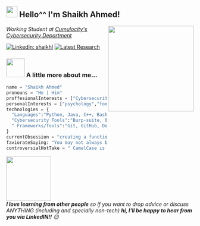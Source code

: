 <h2><img src="https://media3.giphy.com/media/v1.Y2lkPTc5MGI3NjExcHhyZWd1bzVpYmwzdGFzaTM4YWlnazcyazVuemwxNmR2bnNxNWRzeSZlcD12MV9pbnRlcm5hbF9naWZfYnlfaWQmY3Q9Zw/gHPOb1fEVWu5GHL2tk/giphy.gif" width="30"/> Hello^^ I'm Shaikh Ahmed!</h2>
<img align='right' src="https://media2.giphy.com/media/v1.Y2lkPTc5MGI3NjExaDVqNGZ2ZDkzMGwwd296dHRyYzg0eTdqYWo0MWdieG5jbm1uajVkbCZlcD12MV9pbnRlcm5hbF9naWZfYnlfaWQmY3Q9Zw/CuuSHzuc0O166MRfjt/giphy.gif" width="230">
<p><em>Working Student at <a href="https://www.cumulocity.com">Cumulocity's Cybersecurity Department
</em></p>

[![Linkedin: shaikhl](https://img.shields.io/badge/-Latest%20Research!-green?style=flat-square&logo=Linkedin&logoColor=white&link=https://www.linkedin.com/in/shaikh-ahmed-5199a122b/)](https://www.linkedin.com/in/shaikh-ahmed-5199a122b/)
[![Latest Research](https://img.shields.io/badge/-shaikh-blue?style=flat-square&link=https://ieeexplore.ieee.org/document/10592406)](https://ieeexplore.ieee.org/document/10592406)


### <img src="https://media.giphy.com/media/VgCDAzcKvsR6OM0uWg/giphy.gif" width="50"> A little more about me...  

```python
name = "Shaikh Ahmed"
pronouns = "He | Him"
proffesionalInterests = ["Cybersecurity","Information Security Management","Risk Management","Programming","DevSecOps"]
personalInterests = ["psychology","football","bouldering","poetry","literature","anime","cooking","socialising"]
technologies = {
  "Languages":"Python, Java, C++, Bash, SQL, YAML",
  "Cybersecurity Tools":"Burp-suite, OWASP ZAP, Wireshark, Nmap, Netcat, GHAS",
  " Frameworks/Tools":"Git, GitHub, Docker, Kubernetes, Django, Spring, Maven",
}
currentObsession = "creating a function security system including SIEM, AI, Pipeline Automations and Endpoint Security on personal network via a private server from an old laptop"
faviorateSaying: "You may not always be the smartest engineer in the room, but you can always strive to be the kindest"
controversialHotTake = " CamelCase is BETTER THAN snake_case!!!!!"
```

<img src="https://media1.giphy.com/media/v1.Y2lkPTc5MGI3NjExajJiOWI3aXk0cnljMmJwNzg5cGl5ZHRuOWNoaDIxeTNrMHExYjJucSZlcD12MV9pbnRlcm5hbF9naWZfYnlfaWQmY3Q9Zw/1hXY6iNdTFpTW4je85/giphy.gif" width="120"><br> <em><b>I love learning from other people</b> so if you want to drop advice or discuss ANYTHING (including and specially non-tech) <b>hi, I'll be happy to hear from you via LinkedIN!!</b> 😊</em>
